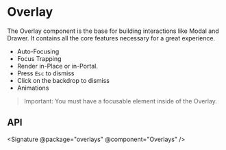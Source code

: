 # Overlay

The Overlay component is the base for building interactions like Modal and Drawer.
It contains all the core features necessary for a great experience.

- Auto-Focusing
- Focus Trapping
- Render in-Place or in-Portal.
- Press `Esc` to dismiss
- Click on the backdrop to dismiss
- Animations

> Important: You must have a focusable element inside of the Overlay.

## API

<Signature @package="overlays" @component="Overlays" />
